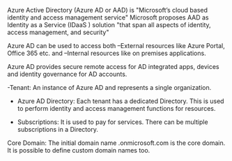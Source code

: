 Azure Active Directory (Azure AD or AAD) is "Microsoft’s cloud based identity and access management service"
Microsoft proposes AAD as Identity as a Service (IDaaS ) solution "that span all aspects of identity, access management, and security"

Azure AD can be used to access both
–External resources like Azure Portal, Office 365 etc. and
–Internal resources like on premises applications.

Azure AD provides secure remote access for AD integrated apps, devices and identity governance for AD accounts.

-Tenant: An instance of Azure AD and represents a single organization.

- Azure AD Directory: Each tenant has a dedicated Directory. This is used
to perform identity and access management functions for resources.

- Subscriptions: It is used to pay for services. There can be multiple
subscriptions in a Directory.

Core Domain: The initial domain name <tenant>.onmicrosoft.com is
the core domain. It is possible to define custom domain names too.
